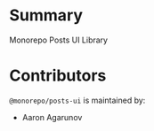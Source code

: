 # Summary

Monorepo Posts UI Library

# Contributors

`@monorepo/posts-ui` is maintained by:

- Aaron Agarunov
